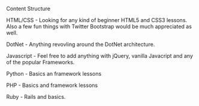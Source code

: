 Content Structure


HTML/CSS - Looking for any kind of beginner HTML5 and CSS3 lessons. Also a few fun things with Twitter Bootstrap would be much appreciated as well. 

DotNet - Anything revovling around the DotNet architecture. 

Javascript - Feel free to add anything with jQuery, vanilla Javacript and any of the popular Frameworks. 

Python - Basics an framework lessons

PHP - Basics and framework lessons

Ruby - Rails and basics. 

